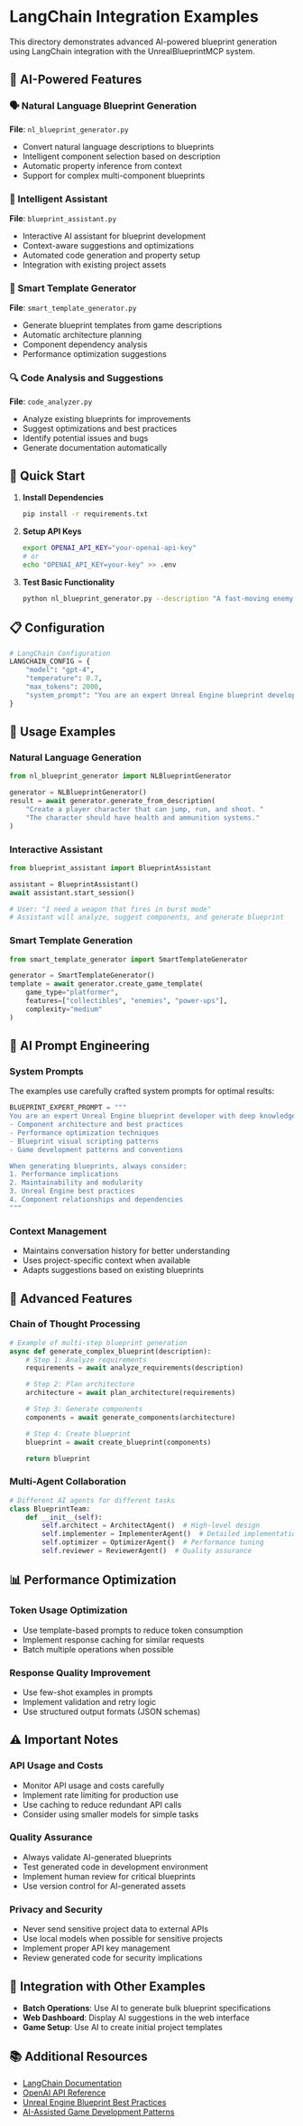 # LangChain Integration Examples

This directory demonstrates advanced AI-powered blueprint generation using LangChain integration with the UnrealBlueprintMCP system.

## 🧠 AI-Powered Features

### 🗣️ Natural Language Blueprint Generation
**File**: `nl_blueprint_generator.py`
- Convert natural language descriptions to blueprints
- Intelligent component selection based on description
- Automatic property inference from context
- Support for complex multi-component blueprints

### 🤖 Intelligent Assistant
**File**: `blueprint_assistant.py`
- Interactive AI assistant for blueprint development
- Context-aware suggestions and optimizations
- Automated code generation and property setup
- Integration with existing project assets

### 🎯 Smart Template Generator
**File**: `smart_template_generator.py`
- Generate blueprint templates from game descriptions
- Automatic architecture planning
- Component dependency analysis
- Performance optimization suggestions

### 🔍 Code Analysis and Suggestions
**File**: `code_analyzer.py`
- Analyze existing blueprints for improvements
- Suggest optimizations and best practices
- Identify potential issues and bugs
- Generate documentation automatically

## 🚀 Quick Start

1. **Install Dependencies**
   ```bash
   pip install -r requirements.txt
   ```

2. **Setup API Keys**
   ```bash
   export OPENAI_API_KEY="your-openai-api-key"
   # or
   echo "OPENAI_API_KEY=your-key" >> .env
   ```

3. **Test Basic Functionality**
   ```bash
   python nl_blueprint_generator.py --description "A fast-moving enemy that shoots projectiles"
   ```

## 📋 Configuration

```python
# LangChain Configuration
LANGCHAIN_CONFIG = {
    "model": "gpt-4",
    "temperature": 0.7,
    "max_tokens": 2000,
    "system_prompt": "You are an expert Unreal Engine blueprint developer..."
}
```

## 🎯 Usage Examples

### Natural Language Generation
```python
from nl_blueprint_generator import NLBlueprintGenerator

generator = NLBlueprintGenerator()
result = await generator.generate_from_description(
    "Create a player character that can jump, run, and shoot. "
    "The character should have health and ammunition systems."
)
```

### Interactive Assistant
```python
from blueprint_assistant import BlueprintAssistant

assistant = BlueprintAssistant()
await assistant.start_session()

# User: "I need a weapon that fires in burst mode"
# Assistant will analyze, suggest components, and generate blueprint
```

### Smart Template Generation
```python
from smart_template_generator import SmartTemplateGenerator

generator = SmartTemplateGenerator()
template = await generator.create_game_template(
    game_type="platformer",
    features=["collectibles", "enemies", "power-ups"],
    complexity="medium"
)
```

## 🧠 AI Prompt Engineering

### System Prompts
The examples use carefully crafted system prompts for optimal results:

```python
BLUEPRINT_EXPERT_PROMPT = """
You are an expert Unreal Engine blueprint developer with deep knowledge of:
- Component architecture and best practices
- Performance optimization techniques
- Blueprint visual scripting patterns
- Game development patterns and conventions

When generating blueprints, always consider:
1. Performance implications
2. Maintainability and modularity
3. Unreal Engine best practices
4. Component relationships and dependencies
"""
```

### Context Management
- Maintains conversation history for better understanding
- Uses project-specific context when available
- Adapts suggestions based on existing blueprints

## 🔧 Advanced Features

### Chain of Thought Processing
```python
# Example of multi-step blueprint generation
async def generate_complex_blueprint(description):
    # Step 1: Analyze requirements
    requirements = await analyze_requirements(description)

    # Step 2: Plan architecture
    architecture = await plan_architecture(requirements)

    # Step 3: Generate components
    components = await generate_components(architecture)

    # Step 4: Create blueprint
    blueprint = await create_blueprint(components)

    return blueprint
```

### Multi-Agent Collaboration
```python
# Different AI agents for different tasks
class BlueprintTeam:
    def __init__(self):
        self.architect = ArchitectAgent()  # High-level design
        self.implementer = ImplementerAgent()  # Detailed implementation
        self.optimizer = OptimizerAgent()  # Performance tuning
        self.reviewer = ReviewerAgent()  # Quality assurance
```

## 📊 Performance Optimization

### Token Usage Optimization
- Use template-based prompts to reduce token consumption
- Implement response caching for similar requests
- Batch multiple operations when possible

### Response Quality Improvement
- Use few-shot examples in prompts
- Implement validation and retry logic
- Use structured output formats (JSON schemas)

## ⚠️ Important Notes

### API Usage and Costs
- Monitor API usage and costs carefully
- Implement rate limiting for production use
- Use caching to reduce redundant API calls
- Consider using smaller models for simple tasks

### Quality Assurance
- Always validate AI-generated blueprints
- Test generated code in development environment
- Implement human review for critical blueprints
- Use version control for AI-generated assets

### Privacy and Security
- Never send sensitive project data to external APIs
- Use local models when possible for sensitive projects
- Implement proper API key management
- Review generated code for security implications

## 🔗 Integration with Other Examples

- **Batch Operations**: Use AI to generate bulk blueprint specifications
- **Web Dashboard**: Display AI suggestions in the web interface
- **Game Setup**: Use AI to create initial project templates

## 📚 Additional Resources

- [LangChain Documentation](https://python.langchain.com/)
- [OpenAI API Reference](https://platform.openai.com/docs/)
- [Unreal Engine Blueprint Best Practices](https://docs.unrealengine.com/5.0/en-US/blueprints-best-practices-in-unreal-engine/)
- [AI-Assisted Game Development Patterns](../../docs/AI_DEVELOPMENT_PATTERNS.md)